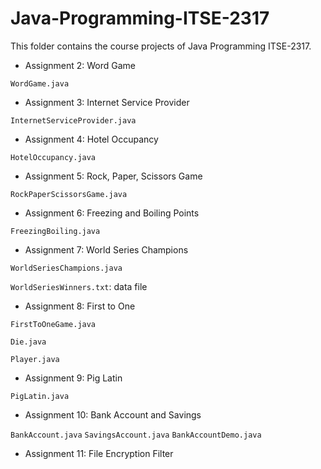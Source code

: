 # Java-Programming-ITSE-2317

This folder contains the course projects of Java Programming ITSE-2317. 

- Assignment 2: Word Game 
 
 `WordGame.java`

- Assignment 3: Internet Service Provider 
 
 `InternetServiceProvider.java`

- Assignment 4: Hotel Occupancy
 
 `HotelOccupancy.java`

- Assignment 5: Rock, Paper, Scissors Game
 
 `RockPaperScissorsGame.java`

- Assignment 6: Freezing and Boiling Points
 
 `FreezingBoiling.java`

- Assignment 7: World Series Champions
 
 `WorldSeriesChampions.java`
 
 `WorldSeriesWinners.txt`: data file

- Assignment 8: First to One
 
 `FirstToOneGame.java`
 
 `Die.java`
 
 `Player.java`

- Assignment 9: Pig Latin

 `PigLatin.java`

- Assignment 10: Bank Account and Savings

 `BankAccount.java`
 `SavingsAccount.java`
 `BankAccountDemo.java`

- Assignment 11: File Encryption Filter

